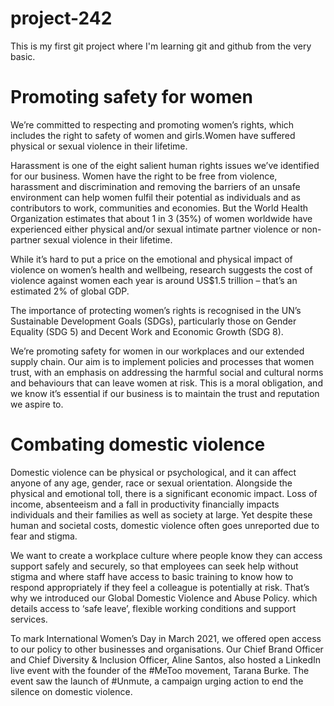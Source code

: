 # project-242
This is my first git project where I'm learning git and github from the very basic.
# Promoting safety for women

We’re committed to respecting and promoting women’s rights, which includes the right to safety of women and girls.Women have suffered physical or sexual violence in their lifetime.

Harassment is one of the eight salient human rights issues we’ve identified for our business. Women have the right to be free from violence, harassment and discrimination and removing the barriers of an unsafe environment can help women fulfil their potential as individuals and as contributors to work, communities and economies. But the World Health Organization estimates that about 1 in 3 (35%) of women worldwide have experienced either physical and/or sexual intimate partner violence or non-partner sexual violence in their lifetime.

While it’s hard to put a price on the emotional and physical impact of violence on women’s health and wellbeing, research suggests the cost of violence against women each year is around US$1.5 trillion – that’s an estimated 2% of global GDP.

The importance of protecting women’s rights is recognised in the UN’s Sustainable Development Goals (SDGs), particularly those on Gender Equality (SDG 5) and Decent Work and Economic Growth (SDG 8).

We’re promoting safety for women in our workplaces and our extended supply chain. Our aim is to implement policies and processes that women trust, with an emphasis on addressing the harmful social and cultural norms and behaviours that can leave women at risk. This is a moral obligation, and we know it’s essential if our business is to maintain the trust and reputation we aspire to.
# Combating domestic violence
Domestic violence can be physical or psychological, and it can affect anyone of any age, gender, race or sexual orientation. Alongside the physical and emotional toll, there is a significant economic impact. Loss of income, absenteeism and a fall in productivity financially impacts individuals and their families as well as society at large. Yet despite these human and societal costs, domestic violence often goes unreported due to fear and stigma.

We want to create a workplace culture where people know they can access support safely and securely, so that employees can seek help without stigma and where staff have access to basic training to know how to respond appropriately if they feel a colleague is potentially at risk. That’s why we introduced our Global Domestic Violence and Abuse Policy.
 which details access to ‘safe leave’, flexible working conditions and support services.

To mark International Women’s Day in March 2021, we offered open access to our policy to other businesses and organisations. Our Chief Brand Officer and Chief Diversity & Inclusion Officer, Aline Santos, also hosted a LinkedIn live event with the founder of the #MeToo movement, Tarana Burke. The event saw the launch of #Unmute, a campaign urging action to end the silence on domestic violence.